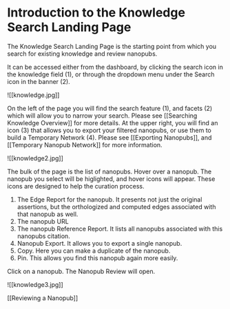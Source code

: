 # Introduction to the Knowledge Search Landing Page

The Knowledge Search Landing Page is the starting point from which you search for existing knowledge and review nanopubs. 

It can be accessed either from the dashboard, by clicking the search icon in the knowledge field (1), or through the dropdown menu under the Search icon in the banner (2).

![[knowledge.jpg]]

On the left of the page you will find the search feature (1), and facets (2) which will allow you to narrow your search. Please see [[Searching Knowledge Overview]] for more details.
At the upper right, you will find an icon (3) that allows you to export your filtered nanopubs, or use them to build a Temporary Network (4). 
Please see [[Exporting Nanopubs]], and [[Temporary Nanopub Network]] for more information. 

![[knowledge2.jpg]]

The bulk of the page is the list of nanopubs.  Hover over a nanopub.  The nanopub you select will be higlighted, and hover icons will appear.  These icons are designed to help
the curation process. 

1) The Edge Report for the nanopub.  It presents not just the original assertions, but the orthologized and computed edges associated with that nanopub as well.
2) The nanopub URL
3) The nanopub Reference Report.  It lists all nanopubs associated with this nanopubs citation.
4) Nanopub Export.  It allows you to export a single nanopub.
5) Copy.  Here you can make a duplicate of the nanopub.
6) Pin.  This allows you find this nanopub again more easily. 


Click on a nanopub.  The Nanopub Review will open. 


![[knowledge3.jpg]]

[[Reviewing a Nanopub]]

